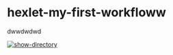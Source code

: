 # hexlet-my-first-workfloww
dwwdwdwd

[![show-directory](https://github.com/ArtYakk/hexlet-my-first-workflow/actions/workflows/show-directory.yml/badge.svg)](https://github.com/ArtYakk/hexlet-my-first-workflow/actions/workflows/show-directory.yml)
